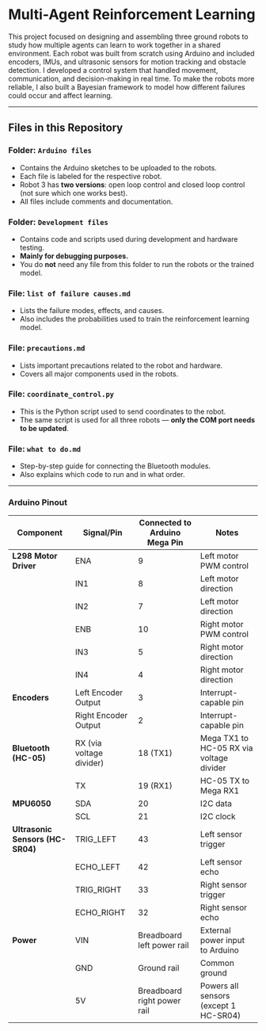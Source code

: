 
# Multi-Agent Reinforcement Learning
This project focused on designing and assembling three ground robots to study how multiple agents can learn to work together in a shared environment. Each robot was built from scratch using Arduino and included encoders, IMUs, and ultrasonic sensors for motion tracking and obstacle detection. I developed a control system that handled movement, communication, and decision-making in real time. To make the robots more reliable, I also built a Bayesian framework to model how different failures could occur and affect learning.

---

## Files in this Repository

### Folder: `Arduino files`

* Contains the Arduino sketches to be uploaded to the robots.
* Each file is labeled for the respective robot.
* Robot 3 has **two versions**: open loop control and closed loop control (not sure which one works best).
* All files include comments and documentation.

### Folder: `Development files`

* Contains code and scripts used during development and hardware testing.
* **Mainly for debugging purposes.**
* You do **not** need any file from this folder to run the robots or the trained model.

### File: `list of failure causes.md`

* Lists the failure modes, effects, and causes.
* Also includes the probabilities used to train the reinforcement learning model.

### File: `precautions.md`

* Lists important precautions related to the robot and hardware.
* Covers all major components used in the robots.

### File: `coordinate_control.py`

* This is the Python script used to send coordinates to the robot.
* The same script is used for all three robots — **only the COM port needs to be updated**.

### File: `what to do.md`

* Step-by-step guide for connecting the Bluetooth modules.
* Also explains which code to run and in what order.

---

### Arduino Pinout

| **Component**                    | **Signal/Pin**           | **Connected to Arduino Mega Pin** | **Notes**                                |
| -------------------------------- | ------------------------ | --------------------------------- | ---------------------------------------- |
| **L298 Motor Driver**            | ENA                      | 9                                 | Left motor PWM control                   |
|                                  | IN1                      | 8                                 | Left motor direction                     |
|                                  | IN2                      | 7                                 | Left motor direction                     |
|                                  | ENB                      | 10                                | Right motor PWM control                  |
|                                  | IN3                      | 5                                 | Right motor direction                    |
|                                  | IN4                      | 4                                 | Right motor direction                    |
| **Encoders**                     | Left Encoder Output      | 3                                 | Interrupt-capable pin                    |
|                                  | Right Encoder Output     | 2                                 | Interrupt-capable pin                    |
| **Bluetooth (HC-05)**            | RX (via voltage divider) | 18 (TX1)                          | Mega TX1 to HC-05 RX via voltage divider |
|                                  | TX                       | 19 (RX1)                          | HC-05 TX to Mega RX1                     |
| **MPU6050**                      | SDA                      | 20                                | I2C data                                 |
|                                  | SCL                      | 21                                | I2C clock                                |
| **Ultrasonic Sensors (HC-SR04)** | TRIG\_LEFT               | 43                                | Left sensor trigger                      |
|                                  | ECHO\_LEFT               | 42                                | Left sensor echo                         |
|                                  | TRIG\_RIGHT              | 33                                | Right sensor trigger                     |
|                                  | ECHO\_RIGHT              | 32                                | Right sensor echo                        |
| **Power**                        | VIN                      | Breadboard left power rail        | External power input to Arduino          |
|                                  | GND                      | Ground rail                       | Common ground                            |
|                                  | 5V                       | Breadboard right power rail       | Powers all sensors (except 1 HC-SR04)    |

